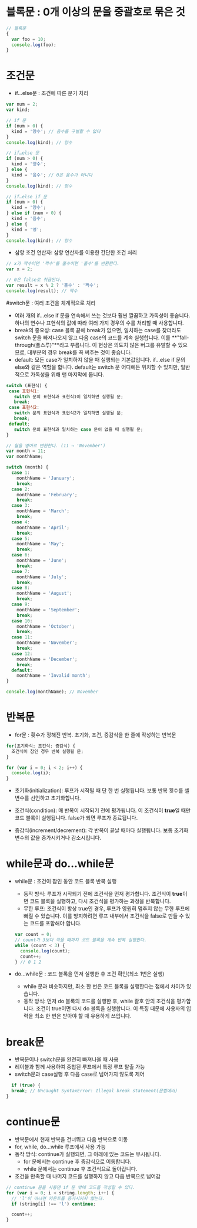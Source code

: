 # 블록문 : 0개 이상의 문을 중괄호로 묶은 것

```javascript
// 블록문
{
  var foo = 10;
  console.log(foo);
}
```

# 조건문

- if...else문 : 조건에 따른 분기 처리

```javascript
var num = 2;
var kind;

// if 문
if (num > 0) {
  kind = '양수'; // 음수를 구별할 수 없다
}
console.log(kind); // 양수

// if…else 문
if (num > 0) {
  kind = '양수';
} else {
  kind = '음수'; // 0은 음수가 아니다
}
console.log(kind); // 양수

// if…else if 문
if (num > 0) {
  kind = '양수';
} else if (num < 0) {
  kind = '음수';
} else {
  kind = '영';
}
console.log(kind); // 양수
```

- 삼항 조건 연산자: 삼항 연산자를 이용한 간단한 조건 처리

```javascript
// x가 짝수이면 '짝수'를 홀수이면 '홀수'를 반환한다.
var x = 2;

// 0은 false로 취급된다.
var result = x % 2 ? '홀수' : '짝수';
console.log(result); // 짝수
```

#switch문 : 여러 조건을 체계적으로 처리

- 여러 개의 if...else if 문을 연속해서 쓰는 것보다 훨씬 깔끔하고 가독성이 좋습니다. 하나의 변수나 표현식의 값에 따라 여러 가지 경우의 수를 처리할 때 사용합니다.
- break의 중요성: case 블록 끝에 break가 없으면, 일치하는 case를 찾더라도 switch 문을 빠져나오지 않고 다음 case의 코드를 계속 실행합니다. 이를 **"fall-through(폴스루)"**라고 부릅니다. 이 현상은 의도치 않은 버그를 유발할 수 있으므로, 대부분의 경우 break를 꼭 써주는 것이 좋습니다.
- default: 모든 case가 일치하지 않을 때 실행되는 기본값입니다. if...else if 문의 else와 같은 역할을 합니다. default는 switch 문 어디에든 위치할 수 있지만, 일반적으로 가독성을 위해 맨 마지막에 둡니다.

```javascript
switch (표현식) {
 case 표현식1:
   switch 문의 표현식과 표현식1이 일치하면 실행될 문;
   break;
 case 표현식2:
   switch 문의 표현식과 표현식2가 일치하면 실행될 문;
   break;
 default;
   switch 문의 표현식과 일치하는 case 문이 없을 때 실행될 문;
}
```

```javascript
// 월을 영어로 변환한다. (11 → 'November')
var month = 11;
var monthName;

switch (month) {
  case 1:
    monthName = 'January';
    break;
  case 2:
    monthName = 'February';
    break;
  case 3:
    monthName = 'March';
    break;
  case 4:
    monthName = 'April';
    break;
  case 5:
    monthName = 'May';
    break;
  case 6:
    monthName = 'June';
    break;
  case 7:
    monthName = 'July';
    break;
  case 8:
    monthName = 'August';
    break;
  case 9:
    monthName = 'September';
    break;
  case 10:
    monthName = 'October';
    break;
  case 11:
    monthName = 'November';
    break;
  case 12:
    monthName = 'December';
    break;
  default:
    monthName = 'Invalid month';
}

console.log(monthName); // November
```

# 반복문

- for문 : 횟수가 정해진 반복. 초기화, 조건, 증감식을 한 줄에 작성하는 반복문

```javascript
for(초기화식; 조건식; 증감식) {
  조건식이 참인 경우 반복 실행될 문;
}
```

```javascript
for (var i = 0; i < 2; i++) {
  console.log(i);
}
```

- 초기화(initialization): 루프가 시작될 때 단 한 번 실행됩니다. 보통 반복 횟수를 셀 변수를 선언하고 초기화합니다.

- 조건식(condition): 매 반복이 시작되기 전에 평가됩니다. 이 조건식이 **true**일 때만 코드 블록이 실행됩니다. false가 되면 루프가 종료됩니다.

- 증감식(increment/decrement): 각 반복이 끝날 때마다 실행됩니다. 보통 초기화 변수의 값을 증가시키거나 감소시킵니다.

# while문과 do...while문

- while문 : 조건이 참인 동안 코드 블록 반복 실행

  - 동작 방식: 루프가 시작되기 전에 조건식을 먼저 평가합니다. 조건식이 **true**이면 코드 블록을 실행하고, 다시 조건식을 평가하는 과정을 반복합니다.
  - 무한 루프: 조건식이 항상 true인 경우, 루프가 영원히 멈추지 않는 무한 루프에 빠질 수 있습니다. 이를 방지하려면 루프 내부에서 조건식을 false로 만들 수 있는 코드를 포함해야 합니다.

  ```javascript
  var count = 0;
  // count가 3보다 작을 때까지 코드 블록을 계속 반복 실행한다.
  while (count < 3) {
    console.log(count);
    count++;
  } // 0 1 2
  ```

- do...while문 : 코드 블록을 먼저 실행한 후 조건 확인(최소 1번은 실행)
  - while 문과 비슷하지만, 최소 한 번은 코드 블록을 실행한다는 점에서 차이가 있습니다.
  - 동작 방식: 먼저 do 블록의 코드를 실행한 후, while 괄호 안의 조건식을 평가합니다. 조건이 true이면 다시 do 블록을 실행합니다. 이 특징 때문에 사용자의 입력을 최소 한 번은 받아야 할 때 유용하게 쓰입니다.

# break문

- 반복문이나 switch문을 완전히 빠져나올 때 사용
- 레이블과 함께 사용하여 중첩된 루프에서 특정 루프 탈출 가능
- switch문과 case실행 후 다음 case로 넘어가지 않도록 제어

```javascript
  if (true) {
  break; // Uncaught SyntaxError: Illegal break statement(문법에러)
}
```

# continue문

- 반복문에서 현재 반복을 건너뛰고 다음 반복으로 이동
- for, while, do...while 루프에서 사용 가능
- 동작 방식: continue가 실행되면, 그 아래에 있는 코드는 무시됩니다.
  - for 문에서는 continue 후 증감식으로 이동합니다.
  - while 문에서는 continue 후 조건식으로 돌아갑니다.
- 조건을 만족할 때 나머지 코드를 실행하지 않고 다음 반복으로 넘어감

```javascript
// continue 문을 사용면 if 문 밖에 코드를 작성할 수 있다.
for (var i = 0; i < string.length; i++) {
  // 'l'이 아니면 카운트를 증가시키지 않는다.
  if (string[i] !== 'l') continue;

  count++;
}
```
